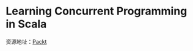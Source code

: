 # Learning Concurrent Programming in Scala

资源地址：[Packt](https://subscription.packtpub.com/book/application_development/9781786466891)


